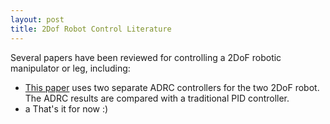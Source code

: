 ```yaml
---
layout: post
title: 2Dof Robot Control Literature
---
```


Several papers have been reviewed for controlling a 2DoF robotic manipulator or leg, including:
- [This paper](active-disturbance-rejection-control-of-a-2dof-manipulator-with-significant-modeling-uncertainty) uses two separate ADRC controllers for the two 2DoF robot. The ADRC results are compared with a traditional PID controller.
- a
That's it for now :)